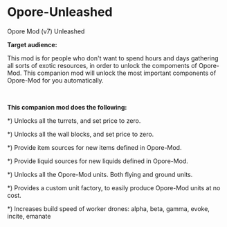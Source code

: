 # Opore-Unleashed
Opore Mod (v7) Unleashed




**Target audience:**

This mod is for people who don't want to spend hours and days gathering all sorts of exotic resources, in order to unlock the compoments of Opore-Mod. This companion mod will unlock the most important components of Opore-Mod for you automatically.

<br>

**This companion mod does the following:**

*) Unlocks all the turrets, and set price to zero.

*) Unlocks all the wall blocks, and set price to zero.

*) Provide item sources for new items defined in Opore-Mod.

*) Provide liquid sources for new liquids defined in Opore-Mod.

*) Unlocks all the Opore-Mod units. Both flying and ground units.

*) Provides a custom unit factory, to easily produce Opore-Mod units at no cost.

*) Increases build speed of worker drones: alpha, beta, gamma, evoke, incite, emanate

<br>
